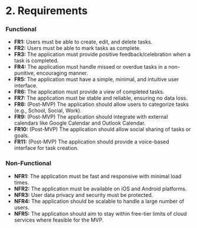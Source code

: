# 2. Requirements

### Functional

*   **FR1:** Users must be able to create, edit, and delete tasks.
*   **FR2:** Users must be able to mark tasks as complete.
*   **FR3:** The application must provide positive feedback/celebration when a task is completed.
*   **FR4:** The application must handle missed or overdue tasks in a non-punitive, encouraging manner.
*   **FR5:** The application must have a simple, minimal, and intuitive user interface.
*   **FR6:** The application must provide a view of completed tasks.
*   **FR7:** The application must be stable and reliable, ensuring no data loss.
*   **FR8:** (Post-MVP) The application should allow users to categorize tasks (e.g., School, Social, Work).
*   **FR9:** (Post-MVP) The application should integrate with external calendars like Google Calendar and Outlook Calendar.
*   **FR10:** (Post-MVP) The application should allow social sharing of tasks or goals.
*   **FR11:** (Post-MVP) The application should provide a voice-based interface for task creation.

### Non-Functional

*   **NFR1:** The application must be fast and responsive with minimal load times.
*   **NFR2:** The application must be available on iOS and Android platforms.
*   **NFR3:** User data privacy and security must be protected.
*   **NFR4:** The application should be scalable to handle a large number of users.
*   **NFR5:** The application should aim to stay within free-tier limits of cloud services where feasible for the MVP.
